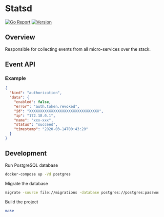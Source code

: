 # Statsd

[goreport]: https://goreportcard.com/report/github.com/opencars/statsd
[goreport-img]: https://goreportcard.com/badge/github.com/opencars/statsd
[version]: https://img.shields.io/github/v/tag/opencars/statsd?sort=semver

[![Go Report][goreport-img]][goreport]
[![Version][version]][version]

## Overview

Responsible for collecting events from all micro-services over the stack.

## Event API

### Example

```JSON
{
  "kind": "authorization",
  "data": {
    "enabled": false,
    "error": "auth.token.revoked",
    "id": "XXXXXXXXXXXXXXXXXXXXXXXXXXXXXXXX",
    "ip": "172.18.0.1",
    "name": "xxx-xxx",
    "status": "succeed",
    "timestamp": "2020-03-14T00:43:20"
  }
}
```

## Development

Run PostgreSQL database

```sh
docker-compose up -Vd postgres
```

Migrate the database

```sh
migrate -source file://migrations -database postgres://postgres:password@127.0.0.1:5432/stats\?sslmode=disable up
```

Build the project

```sh
make
```
